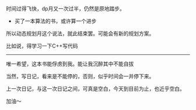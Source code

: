 时间过得飞快，dp月又一次过半，仍然是原地踏步。 

- 买了一本算法的书，或许算一个进步

所以动态规划月这个说法，就此结束罢。可能会有新的规划方案。

比如说，得学习一下C++写代码

---

唯一希望，这本书能俘虏到我。能让我沉醉其中不能自拔

当然，写日记，看来是不能停的，否则，似乎时间会一并停下来。

上一次日记，与这一次日记之间，可真是空白，今天到目前为止，也近乎空白。

加油～